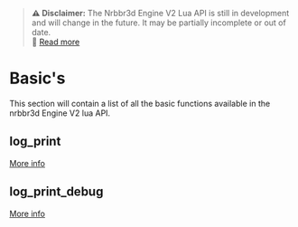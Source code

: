 > **⚠️ Disclaimer:** The Nrbbr3d Engine V2 Lua API is still in development and will change in the future. It may be partially incomplete or out of date.  
> 📖 [Read more](/Lua%20API%20reference.html#important)

# Basic's

This section will contain a list of all the basic functions available in the nrbbr3d Engine V2 lua API.

## log_print

[More info](./basic/log_print.md)

## log_print_debug

[More info](./basic/log_print_debug.md)
